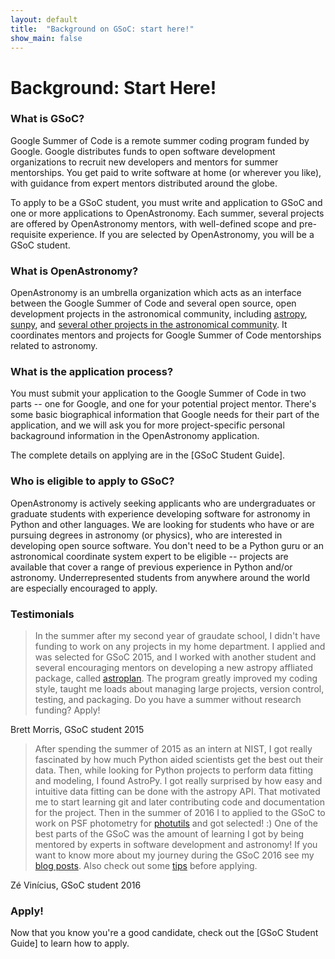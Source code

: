 ```yaml
---
layout: default
title:  "Background on GSoC: start here!"
show_main: false 
---
```


# Background: Start Here!

### What is GSoC? 

Google Summer of Code is a remote summer coding program funded by 
Google. Google distributes funds to open software development organizations to 
recruit new developers and mentors for summer mentorships. You get paid to write 
software at home (or wherever you like), with guidance from expert mentors 
distributed around the globe.

To apply to be a GSoC student, you must write and application to GSoC and one or
more applications to OpenAstronomy. Each summer, several projects are offered by 
OpenAstronomy mentors, with well-defined scope and pre-requisite 
experience. If you are selected by OpenAstronomy, you will be a GSoC student.

### What is OpenAstronomy?

OpenAstronomy is an umbrella organization which acts as an interface between
the Google Summer of Code and several open source, open development projects
in the astronomical community, including [astropy](http://www.astropy.org), 
[sunpy](http://sunpy.org), and 
[several other projects in the astronomical community](http://openastronomy.org/members/). 
It coordinates mentors and projects for Google Summer of Code mentorships 
related to astronomy.

### What is the application process?

You must submit your application to the Google Summer of Code in two parts -- 
one for Google, and one for your potential project mentor. There's some basic 
biographical information that Google needs for their part of the application, 
and we will ask you for more project-specific personal backaground information 
in the OpenAstronomy application. 

The complete details on applying are in the [GSoC Student Guide].

### Who is eligible to apply to GSoC?

OpenAstronomy is actively seeking applicants who are undergraduates or graduate 
students with experience developing software for astronomy in 
Python and other languages. We are looking for students who have or are pursuing
degrees in astronomy (or physics), who are interested in developing open source 
software. You don't need to be a Python guru or an astronomical coordinate 
system expert to be eligible -- projects are available that cover a range of 
previous experience in Python and/or astronomy. Underrepresented students from
anywhere around the world are especially encouraged to apply.

### Testimonials

> In the summer after my second year of graudate school, I didn't have funding
to work on any projects in my home department. I applied and was selected for
GSoC 2015, and I worked with another student and several encouraging mentors on
developing a new astropy affliated package, called 
[astroplan](http://astroplan.readthedocs.io/). The program greatly improved
my coding style, taught me loads about managing large projects, version control,
testing, and packaging. Do you have a summer without research funding? Apply!

Brett Morris, GSoC student 2015

> After spending the summer of 2015 as an intern at NIST, I got really
fascinated by how much Python aided scientists get the best out their data.
Then, while looking for Python projects to perform data fitting and modeling,
I found AstroPy. I got really surprised by how easy and intuitive data fitting
can be done with the astropy API. That motivated me to start learning git and
later contributing code and documentation for the project. Then in the summer
of 2016 I to applied to the GSoC to work on PSF photometry for
[photutils](https://www.github.com/astropy/photutils) and got selected! :)
One of the best parts of the GSoC was the amount of learning I got by being
mentored by experts in software development and astronomy! If you want to know
more about my journey during the GSoC 2016 see my
[blog posts](https://mirca.github.io/posts). Also check out some
[tips](https://mirca.github.io/gsoc-application/) before applying.

Zé Vinícius, GSoC student 2016

### Apply! 

Now that you know you're a good candidate, check out the [GSoC Student Guide]
to learn how to apply.

